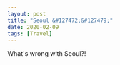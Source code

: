 ```yaml
---
layout: post
title: "Seoul &#127472;&#127479;"
date: 2020-02-09
tags: [Travel]
---
```


What's wrong with Seoul?!
